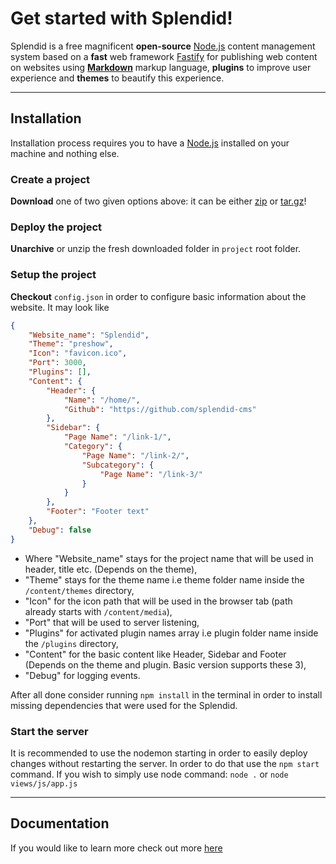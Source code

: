 # Get started with Splendid!

Splendid is a free magnificent **open-source** [Node.js](https://nodejs.org/en/) content management system based on a **fast** web framework [Fastify](https://www.fastify.io/) for publishing web content on websites using [**Markdown**](https://en.wikipedia.org/wiki/Markdown) markup language, **plugins** to improve user experience and **themes** to beautify this experience.

---

## Installation

Installation process requires you to have a [Node.js](https://nodejs.org/en/) installed on your machine and nothing else.

### Create a project

**Download** one of two given options above: it can be either [zip](#zip) or [tar.gz](#tar)!

### Deploy the project

**Unarchive** or unzip the fresh downloaded folder in `project` root folder.

### Setup the project

**Checkout** `config.json` in order to configure basic information about the website. It may look like

```json
{
    "Website_name": "Splendid",
    "Theme": "preshow",
    "Icon": "favicon.ico",
    "Port": 3000,
    "Plugins": [],
    "Content": {
        "Header": {
            "Name": "/home/",
            "Github": "https://github.com/splendid-cms"
        },
        "Sidebar": {
            "Page Name": "/link-1/",
            "Category": {
                "Page Name": "/link-2/",
                "Subcategory": {
                    "Page Name": "/link-3/"
                }
            }
        },
        "Footer": "Footer text"
    },
    "Debug": false
}
```

- Where "Website_name" stays for the project name that will be used in header, title etc. (Depends on the theme),
- "Theme" stays for the theme name i.e theme folder name inside the `/content/themes` directory,
- "Icon" for the icon path that will be used in the browser tab (path already starts with `/content/media`),
- "Port" that will be used to server listening,
- "Plugins" for activated plugin names array i.e plugin folder name inside the `/plugins` directory,
- "Content" for the basic content like Header, Sidebar and Footer (Depends on the theme and plugin. Basic version supports these 3),
- "Debug" for logging events.

After all done consider running `npm install` in the terminal in order to install missing dependencies that were used for the Splendid.

### Start the server

It is recommended to use the nodemon starting in order to easily deploy changes without restarting the server. In order to do that use the `npm start` command. If you wish to simply use node command: `node .` or `node views/js/app.js`

---

## Documentation

If you would like to learn more check out more [here](https://github.com/splendid-cms/docs)